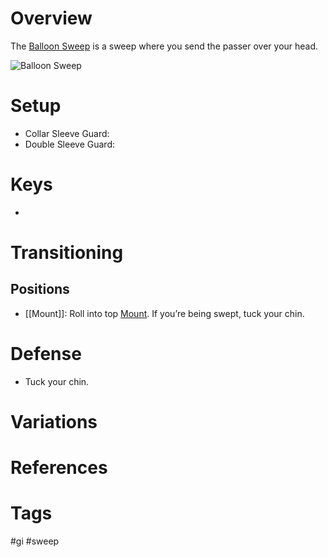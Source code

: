 # Overview
The <u>Balloon Sweep</u> is a sweep where you send the passer over your head.

![Balloon Sweep](https://static.wixstatic.com/media/9542d3_93b88222d63d4a34b344779f02f8b8af~mv2.jpg/v1/fill/w_2048,h_1364,al_c,q_90/9542d3_93b88222d63d4a34b344779f02f8b8af~mv2.webp)
# Setup
- Collar Sleeve Guard:
- Double Sleeve Guard:
# Keys
- 
# Transitioning
## Positions
- [[Mount]]: Roll into top [Mount](obsidian://open?vault=Obsidian-BJJ-Notes&file=Positions%2FMount). If you’re being swept, tuck your chin. 
# Defense
- Tuck your chin.
# Variations
# References
# Tags
#gi #sweep 